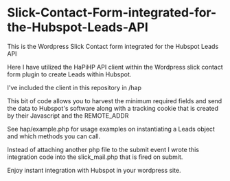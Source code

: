 Slick-Contact-Form-integrated-for-the-Hubspot-Leads-API
=======================================================

This is the Wordpress Slick Contact form integrated for the Hubspot Leads API

Here I have utilized the HaPiHP API client within the Wordpress slick contact form plugin to create Leads within Hubspot. 

I've included the client in this repository in /hap

This bit of code allows you to harvest the minimum required fields and send the data to Hubspot's software along with a tracking cookie that is created by their Javascript and the REMOTE_ADDR

See hap/example.php for usage examples on instantiating a Leads object and which methods you can call. 

Instead of attaching another php file to the submit event I wrote this integration code into the slick_mail.php that is fired on submit. 

Enjoy instant integration with Hubspot in your wordpress site. 